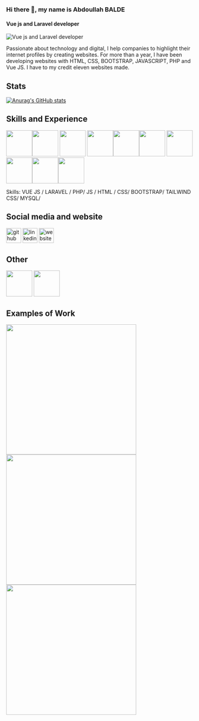 ### Hi there 👋, my name is Abdoullah BALDE
#### Vue js and Laravel developer
![Vue js and Laravel developer](https://github.com/Baldeabdoullah/Baldeabdoullah/blob/main/artificial-intelligence-g9823ed4c8_1280.jpg)

Passionate about technology and digital, I help companies to highlight their internet profiles by creating
websites. For more than a year, I have been developing websites with HTML, CSS, BOOTSTRAP,
JAVASCRIPT, PHP and Vue JS. I have to my credit eleven websites made.

## Stats

[![Anurag's GitHub stats](https://github-readme-stats.vercel.app/api?username=Baldeabdoullah&show_icons=true&theme=radical)](https://github.com/anuraghazra/github-readme-stats)


## Skills and Experience

<img src="https://cdn.jsdelivr.net/gh/devicons/devicon/icons/html5/html5-original.svg" width="70" /><img src="https://cdn.jsdelivr.net/gh/devicons/devicon/icons/css3/css3-original.svg" width="70" /> <img src="https://cdn.jsdelivr.net/gh/devicons/devicon/icons/javascript/javascript-original.svg" width="70" /> <img src="https://cdn.jsdelivr.net/gh/devicons/devicon/icons/bootstrap/bootstrap-original.svg" width="70" /><img src="https://cdn.jsdelivr.net/gh/devicons/devicon/icons/tailwindcss/tailwindcss-plain.svg" width="70" /><img src="https://cdn.jsdelivr.net/gh/devicons/devicon/icons/vuejs/vuejs-original.svg" width="70" /> <img src="https://cdn.jsdelivr.net/gh/devicons/devicon/icons/vuetify/vuetify-original.svg" width="70" /><img 
src="https://cdn.jsdelivr.net/gh/devicons/devicon/icons/php/php-original.svg" width="70" /><img
 src="https://cdn.jsdelivr.net/gh/devicons/devicon/icons/mysql/mysql-original.svg" width="70" /><img src="https://cdn.jsdelivr.net/gh/devicons/devicon/icons/laravel/laravel-plain.svg" width="70" />
          
          
Skills: VUE JS / LARAVEL / PHP/ JS / HTML / CSS/ BOOTSTRAP/ TAILWIND CSS/ MYSQL/ 

## Social media and website

[<img src='https://cdn.jsdelivr.net/npm/simple-icons@3.0.1/icons/github.svg' alt='github' height='40'>](https://github.com/Baldeabdoullah)  [<img src='https://cdn.jsdelivr.net/npm/simple-icons@3.0.1/icons/linkedin.svg' alt='linkedin' height='40'>](https://www.linkedin.com/in/abdoullah-balde-1ab8b2234/)  [<img src='https://cdn.jsdelivr.net/npm/simple-icons@3.0.1/icons/icloud.svg' alt='website' height='40'>](https://abdoullahbalde.com/)  

## Other

<img src="https://cdn.jsdelivr.net/gh/devicons/devicon/icons/vscode/vscode-original.svg" width="70" /> <img 
  src="https://cdn.jsdelivr.net/gh/devicons/devicon/icons/git/git-original.svg" width="70" />
          
          

## Examples of Work

<img src="https://github.com/Baldeabdoullah/Baldeabdoullah/blob/main/baguette.png" width="350" />  <img src="https://github.com/Baldeabdoullah/Baldeabdoullah/blob/main/baguette4.png"  width="350" /> <img src="https://github.com/Baldeabdoullah/Baldeabdoullah/blob/main/restaurant1.png" width="350" />




